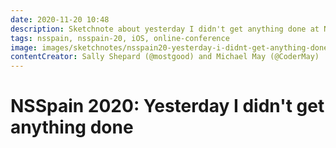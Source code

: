 ```yaml
---
date: 2020-11-20 10:48
description: Sketchnote about yesterday I didn't get anything done at NSSpain 2020
tags: nsspain, nsspain-20, iOS, online-conference
image: images/sketchnotes/nsspain20-yesterday-i-didnt-get-anything-done-small.jpg
contentCreator: Sally Shepard (@mostgood) and Michael May (@CoderMay)
---
```


# NSSpain 2020: Yesterday I didn't get anything done
